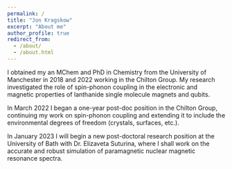 ```yaml
---
permalink: /
title: "Jon Kragskow"
excerpt: "About me"
author_profile: true
redirect_from: 
  - /about/
  - /about.html
---
```


I obtained my an MChem and PhD in Chemistry from the University of Manchester
in 2018 and 2022 working in the Chilton Group. My research investigated the
role of spin-phonon coupling in the electronic and magnetic properties of
lanthanide single molecule magnets and qubits.

In March 2022 I began a one-year post-doc position in the Chilton Group,
continuing my work on spin-phonon coupling and extending it to include the 
environmental degrees of freedom (crystals, surfaces, etc.).

In January 2023 I will begin a new post-doctoral research position at the
University of Bath with Dr. Elizaveta Suturina, where I shall work on
the accurate and robust simulation of paramagnetic nuclear magnetic
resonance spectra.